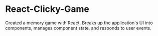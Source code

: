 # React-Clicky-Game
Created a memory game with React. Breaks up the application's UI into components, manages component state, and responds to user events.
